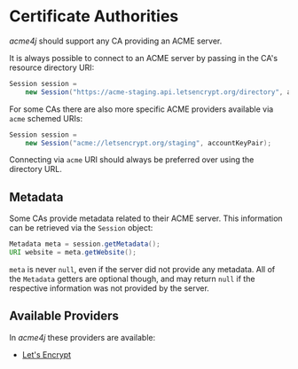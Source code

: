 # Certificate Authorities

_acme4j_ should support any CA providing an ACME server.

It is always possible to connect to an ACME server by passing in the CA's resource directory URI:

```java
Session session =
    new Session("https://acme-staging.api.letsencrypt.org/directory", accountKeyPair);
```

For some CAs there are also more specific ACME providers available via `acme` schemed URIs:

```java
Session session =
    new Session("acme://letsencrypt.org/staging", accountKeyPair);
```

Connecting via `acme` URI should always be preferred over using the directory URL.

## Metadata

Some CAs provide metadata related to their ACME server. This information can be retrieved via the `Session` object:

```java
Metadata meta = session.getMetadata();
URI website = meta.getWebsite();
```

`meta` is never `null`, even if the server did not provide any metadata. All of the `Metadata` getters are optional though, and may return `null` if the respective information was not provided by the server.

## Available Providers

In _acme4j_ these providers are available:

* [Let's Encrypt](./letsencrypt.html)
